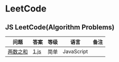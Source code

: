 # LeetCode

## JS LeetCode(Algorithm Problems)

| 问题                                       | 答案                                       | 等级   | 语言         | 备注   |
| ---------------------------------------- | ---------------------------------------- | ---- | ---------- | ---- |
| [两数之和](https://leetcode-cn.com/problems/two-sum/description/) | [1.js](https://github.com/nighthary/LeetCode/blob/master/js/1.js) | 简单   | JavaScript |      |


